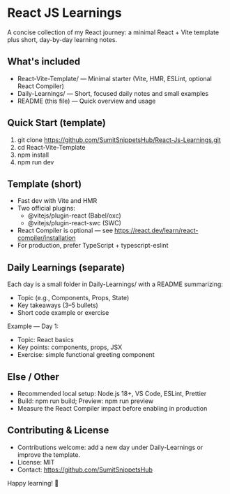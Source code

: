 # React JS Learnings

A concise collection of my React journey: a minimal React + Vite template plus short, day-by-day learning notes.

## What's included
- React-Vite-Template/ — Minimal starter (Vite, HMR, ESLint, optional React Compiler)
- Daily-Learnings/ — Short, focused daily notes and small examples
- README (this file) — Quick overview and usage

## Quick Start (template)
1. git clone https://github.com/SumitSnippetsHub/React-Js-Learnings.git
2. cd React-Vite-Template
3. npm install
4. npm run dev

## Template (short)
- Fast dev with Vite and HMR
- Two official plugins:
  - @vitejs/plugin-react (Babel/oxc)
  - @vitejs/plugin-react-swc (SWC)
- React Compiler is optional — see https://react.dev/learn/react-compiler/installation
- For production, prefer TypeScript + typescript-eslint

## Daily Learnings (separate)
Each day is a small folder in Daily-Learnings/ with a README summarizing:
- Topic (e.g., Components, Props, State)
- Key takeaways (3–5 bullets)
- Short code example or exercise

Example — Day 1:
- Topic: React basics
- Key points: components, props, JSX
- Exercise: simple functional greeting component

## Else / Other
- Recommended local setup: Node.js 18+, VS Code, ESLint, Prettier
- Build: npm run build; Preview: npm run preview
- Measure the React Compiler impact before enabling in production

## Contributing & License
- Contributions welcome: add a new day under Daily-Learnings or improve the template.
- License: MIT
- Contact: https://github.com/SumitSnippetsHub

Happy learning! 🚀
